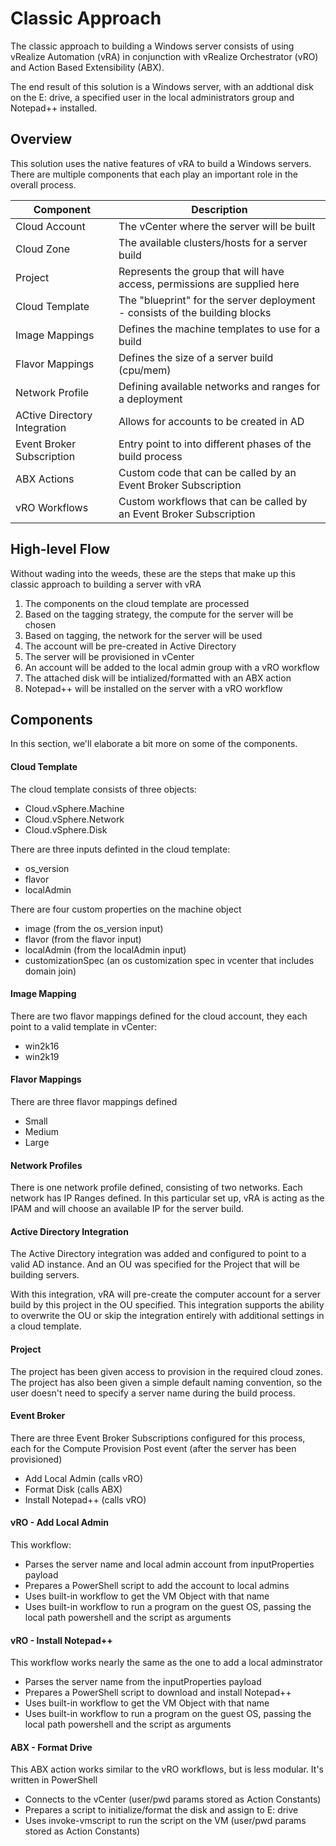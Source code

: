 # Classic Approach
The classic approach to building a Windows server consists of using vRealize Automation (vRA) in conjunction with vRealize Orchestrator (vRO) and Action Based Extensibility (ABX).

The end result of this solution is a Windows server, with an addtional disk on the E: drive, a specified user in the local administrators group and Notepad++ installed.

## Overview
This solution uses the native features of vRA to build a Windows servers.  There are multiple components that each play an important role in the overall process.

**Component** | **Description**
----------|--------------
Cloud Account | The vCenter where the server will be built
Cloud Zone | The available clusters/hosts for a server build
Project | Represents the group that will have access, permissions are supplied here
Cloud Template | The "blueprint" for the server deployment - consists of the building blocks
Image Mappings | Defines the machine templates to use for a build
Flavor Mappings | Defines the size of a server build (cpu/mem)
Network Profile | Defining available networks and ranges for a deployment
ACtive Directory Integration | Allows for accounts to be created in AD
Event Broker Subscription | Entry point to into different phases of the build process
ABX Actions | Custom code that can be called by an Event Broker Subscription
vRO Workflows | Custom workflows that can be called by an Event Broker Subscription

## High-level Flow
Without wading into the weeds, these are the steps that make up this classic approach to building a server with vRA
1. The components on the cloud template are processed
1. Based on the tagging strategy, the compute for the server will be chosen
1. Based on tagging, the network for the server will be used
1. The account will be pre-created in Active Directory
1. The server will be provisioned in vCenter
1. An account will be added to the local admin group with a vRO workflow
1. The attached disk will be intialized/formatted with an ABX action
1. Notepad++ will be installed on the server with a vRO workflow

## Components
In this section, we'll elaborate a bit more on some of the components.

#### Cloud Template
The cloud template consists of three objects:
* Cloud.vSphere.Machine
* Cloud.vSphere.Network
* Cloud.vSphere.Disk

There are three inputs definted in the cloud template:
* os_version
* flavor
* localAdmin

There are four custom properties on the machine object
* image (from the os_version input)
* flavor (from the flavor input)
* localAdmin (from the localAdmin input)
* customizationSpec (an os customization spec in vcenter that includes domain join)

#### Image Mapping
There are two flavor mappings defined for the cloud account, they each point to a valid template in vCenter:
* win2k16
* win2k19 

#### Flavor Mappings
There are three flavor mappings defined
* Small
* Medium
* Large

#### Network Profiles
There is one network profile defined, consisting of two networks.  Each network has IP Ranges defined.  In this particular set up, vRA is acting as the IPAM and will choose an available IP for the server build.

#### Active Directory Integration
The Active Directory integration was added and configured to point to a valid AD instance.  And an OU was specified for the Project that will be building servers.

With this integration, vRA will pre-create the computer account for a server build by this project in the OU specified.  This integration supports the ability to overwrite the OU or skip the integration entirely with additional settings in a cloud template.

#### Project
The project has been given access to provision in the required cloud zones.  The project has also been given a simple default naming convention, so the user doesn't need to specify a server name during the build process.

#### Event Broker
There are three Event Broker Subscriptions configured for this process, each for the Compute Provision Post event (after the server has been provisioned)
* Add Local Admin (calls vRO)
* Format Disk (calls ABX)
* Install Notepad++ (calls vRO)

#### vRO - Add Local Admin
This workflow:
* Parses the server name and local admin account from inputProperties payload
* Prepares a PowerShell script to add the account to local admins
* Uses built-in workflow to get the VM Object with that name
* Uses built-in workflow to run a program on the guest OS, passing the local path powershell and the script as arguments

#### vRO - Install Notepad++
This workflow works nearly the same as the one to add a local adminstrator
* Parses the server name from the inputProperties payload
* Prepares a PowerShell script to download and install Notepad++
* Uses built-in workflow to get the VM Object with that name
* Uses built-in workflow to run a program on the guest OS, passing the local path powershell and the script as arguments

#### ABX - Format Drive
This ABX action works similar to the vRO workflows, but is less modular.  It's written in PowerShell
* Connects to the vCenter (user/pwd params stored as Action Constants)
* Prepares a script to initialize/format the disk and assign to E: drive
* Uses invoke-vmscript to run the script on the VM (user/pwd params stored as Action Constants)
